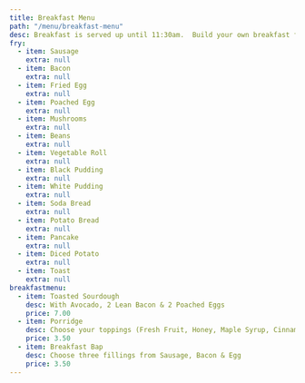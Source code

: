 ```yaml
---
title: Breakfast Menu
path: "/menu/breakfast-menu"
desc: Breakfast is served up until 11:30am.  Build your own breakfast fry.
fry:
  - item: Sausage
    extra: null
  - item: Bacon
    extra: null
  - item: Fried Egg
    extra: null
  - item: Poached Egg
    extra: null
  - item: Mushrooms
    extra: null
  - item: Beans
    extra: null
  - item: Vegetable Roll
    extra: null
  - item: Black Pudding
    extra: null
  - item: White Pudding
    extra: null
  - item: Soda Bread
    extra: null
  - item: Potato Bread
    extra: null
  - item: Pancake
    extra: null
  - item: Diced Potato
    extra: null
  - item: Toast
    extra: null
breakfastmenu:
  - item: Toasted Sourdough
    desc: With Avocado, 2 Lean Bacon & 2 Poached Eggs
    price: 7.00
  - item: Porridge
    desc: Choose your toppings (Fresh Fruit, Honey, Maple Syrup, Cinnamon).  Add Roasted Nuts & Toasted Sunflower Seeds for 50p
    price: 3.50
  - item: Breakfast Bap
    desc: Choose three fillings from Sausage, Bacon & Egg
    price: 3.50
---
```

